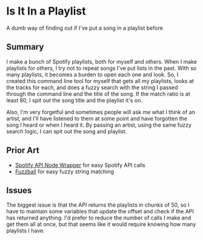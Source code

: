 # Is It In a Playlist
A dumb way of finding out if I've put a song in a playlist before

## Summary
I make a bunch of Spotify playlists, both for myself and others. When I make playlists for others, I try not to repeat songs I've put lists in the past. With so many playlists, it becomes a burden to open each one and look. So, I created this command line tool for myself that gets all my playlists, looks at the tracks for each, and does a fuzzy search with the string I passed through the command line and the title of the song. If the match ratio is at least 80, I spit out the song title and the playlist it's on.

Also, I'm very forgetful and sometimes people will ask me what I think of an artist, and I'll have listened to them at some point and have forgotten the song I heard or when I heard it. By passing an artist, using the same fuzzy search logic, I can spit out the song and playlist.

## Prior Art
* [Spotify API Node Wrapper](http://michaelthelin.se/spotify-web-api-node/) for easy Spotify API calls
* [Fuzzball](https://www.npmjs.com/package/fuzzball) for easy fuzzy string matching

## Issues
The biggest issue is that the API returns the playlists in chunks of 50, so I have to maintain some variables that update the offset and check if the API has returned anything. I'd prefer to reduce the number of calls I make and get them all at once, but that seems like it would require knowing how many playlists I have.